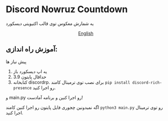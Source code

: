 # Discord Nowruz Countdown
یه شمارش معکوس توی قالب اکتیویتی دیسکورد

<p align="center"><a href="https://github.com/Atomic8oy/discord_nowruz/blob/main/README.md"> English </a></p>

## آموزش راه اندازی:
 پیش نیاز ها
1. یه اپ دیسکورد باز
2. حداقال پایتون 3.9
3. کتابخانه discordrp. برای نصب توی ترمینال کامند `pip install discord-rich-presence` رو اجرا کنید.

و main.py رو اجرا کنین و برنامه آمادست!

اگه نمیدونین چجوری فایل پایتون رو اجرا کنین کامند `python3 main.py` رو توی ترمینال اجرا کنید.
